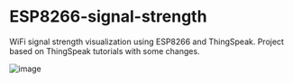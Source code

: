 # ESP8266-signal-strength
WiFi signal strength visualization using ESP8266 and ThingSpeak.
Project based on ThingSpeak tutorials with some changes.

![image](https://user-images.githubusercontent.com/102432726/210568831-0382266f-5aa8-4841-9869-31819a0ebdd1.png)

